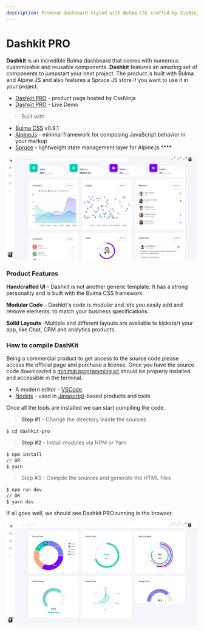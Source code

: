 ```yaml
---
description: Premium dashboard styled with Bulma CSS crafted by CssNinja agency.
---
```


# Dashkit PRO

**Dashkit** is an incredible Bulma dashboard that comes with numerous customizable and reusable components. **Dashkit** features an amazing set of components to jumpstart your next project. The product is built with Bulma and Alpine JS and also features a Spruce JS store if you want to use it in your project.

* [Dashkit PRO](https://cssninja.io/product/dashkit) - product page hosted by CssNinja
* [Dashkit PRO](https://dashkit.cssninja.io/) - Live Demo

> Built with:

* [Bulma CSS](https://bulma.io/) v0.9.1
* [AlpineJs](https://github.com/alpinejs/alpine) - minimal framework for composing JavaScript behavior in your markup
* [Spruce](https://github.com/ryangjchandler/spruce) **-** lightweight state management layer for Alpine.js ****

![Dashkit - Premium Bulma Dashboard.](../../.gitbook/assets/dashkit-bulma-css.jpg)

### Product Features

**Handcrafted UI** - Dashkit is not another generic template. It has a strong personality and is built with the Bulma CSS framework.

**Modular Code** - Dashkit's code is modular and lets you easily add and remove elements, to match your business specifications.

**Solid Layouts** -Multiple and different layouts are available to kickstart your app, like Chat, CRM and analytics products.    

### How to compile DashKit

Being a commercial product to get access to the source code please access the official page and purchase a license. Once you have the source code downloaded a [minimal programming kit](../tutorials/minimal-programming-kit.md) should be properly installed and accessible in the terminal.  

* A modern editor - [VSCode](https://code.visualstudio.com/)
* [Nodejs](https://nodejs.org/en/) - used in [Javascript](https://developer.mozilla.org/en-US/docs/Web/JavaScript)-based products and tools

Once all the tools are installed we can start compiling the code. 

> **Step \#1** - Change the directory inside the sources

```text
$ cd dashkit-pro
```

> **Step \#2** - Install modules via NPM or Yarn

```text
$ npm install
// OR
$ yarn
```

> Step \#3 - Compile the sources and generate the HTML files

```text
$ npm run dev
// OR 
$ yarn dev
```

 If all goes well, we should see Dashkit PRO running in the browser.

![Dashkit - Bulma Dashboard Charts.](../../.gitbook/assets/dashkit-bulma-css-charts.jpg)

